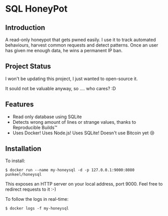 # SQL HoneyPot

## Introduction

A read-only honeypot that gets pwned easily.
I use it to track automated behaviours, harvest common requests and detect patterns.
Once an user has given me enough data, he wins a permanent IP ban.

## Project Status

I won't be updating this project, I just wanted to open-source it.

It sould not be valuable anyway, so .... who cares? :D


## Features

- Read only database using SQLite
- Detects wrong amount of lines or strange values, thanks to Reproducible Builds™
- Uses Docker! Uses Node.js! Uses SQLite! Doesn't use Bitcoin yet :cry:

## Installation

To install: 
```
$ docker run --name my-honeysql -d -p 127.0.0.1:9000:8080 punkeel/honeysql
```

This exposes an HTTP server on your local address, port 9000. Feel free to redirect requests to it :-)

To follow the logs in real-time:

```
$ docker logs -f my-honeysql
```

